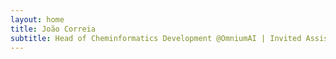 ```yaml
---
layout: home
title: João Correia
subtitle: Head of Cheminformatics Development @OmniumAI | Invited Assistant Professor @UCP-Braga
---
```

